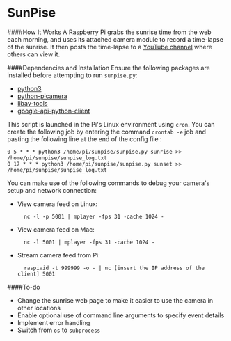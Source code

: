 SunPise
===
####How It Works
A Raspberry Pi grabs the sunrise time from the web each morning, and uses its attached camera module to record a time-lapse of the sunrise. It then posts the time-lapse to a [YouTube channel](https://www.youtube.com/channel/UCFsV7YLKRGnAX3VVVQzPAXg) where others can view it.

####Dependencies and Installation
Ensure the following packages are installed before attempting to run `sunpise.py`:

- [python3](https://www.python.org/download/releases/3.0/)
- [python-picamera](https://www.raspberrypi.org/documentation/usage/camera/python/README.md)
- [libav-tools](https://libav.org/)
- [google-api-python-client](https://github.com/google/google-api-python-client)

This script is launched in the Pi's Linux environment using `cron`. You can create the following job by entering the command `crontab -e` job and pasting the following line at the end of the config file :

	0 5 * * * python3 /home/pi/sunpise/sunpise.py sunrise >> /home/pi/sunpise/sunpise_log.txt
	0 17 * * * python3 /home/pi/sunpise/sunpise.py sunset >> /home/pi/sunpise/sunpise_log.txt

You can make use of the following commands to debug your camera's setup and network connection:

- View camera feed on Linux:

		nc -l -p 5001 | mplayer -fps 31 -cache 1024 -

- View camera feed on Mac:

		nc -l 5001 | mplayer -fps 31 -cache 1024 -

- Stream camera feed from Pi:

		raspivid -t 999999 -o - | nc [insert the IP address of the client] 5001

####To-do
- Change the sunrise web page to make it easier to use the camera in other locations
- Enable optional use of command line arguments to specify event details
- Implement error handling
- Switch from `os` to `subprocess`
